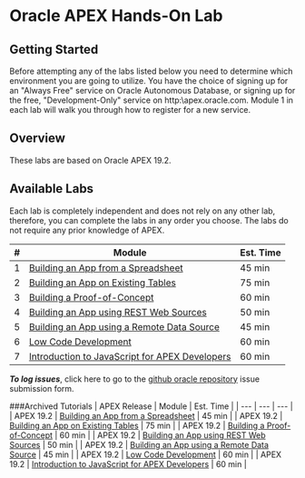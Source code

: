 # Oracle APEX Hands-On Lab

## Getting Started

Before attempting any of the labs listed below you need to determine which environment you are going to utilize. You have the choice of signing up for an "Always Free" service on Oracle Autonomous Database, or signing up for the free, "Development-Only" service on http:\\apex.oracle.com. Module 1 in each lab will walk you through how to register for a new service.

## Overview

These labs are based on Oracle APEX 19.2.

## Available Labs
Each lab is completely independent and does not rely on any other lab, therefore, you can complete the labs in any order you choose. The labs do not require any prior knowledge of APEX. 

| # | Module | Est. Time |
| --- | --- | --- |
| 1 | [Building an App from a Spreadsheet](./spreadsheet) | 45 min |
| 2 | [Building an App on Existing Tables](./existing-tables) | 75 min |
| 3 | [Building a Proof-of-Concept](./proof-of-concept) | 60 min |
| 4 | [Building an App using REST Web Sources](./rest-web-source) | 50 min |
| 5 | [Building an App using a Remote Data Source](./remote-data-source) | 45 min |
| 6 | [Low Code Development](./low-code-development) | 60 min |
| 7 | [Introduction to JavaScript for APEX Developers](./intro-to-javascript) | 60 min |


***To log issues***, click here to go to the [github oracle repository](https://github.com/oracle/learning-library/issues/new) issue submission form.


###Archived Tutorials
| APEX Release | Module | Est. Time |
| --- | --- | --- |
| APEX 19.2 | [Building an App from a Spreadsheet](./apex-192/spreadsheet) | 45 min |
| APEX 19.2 | [Building an App on Existing Tables](./apex-192/existing-tables) | 75 min |
| APEX 19.2 | [Building a Proof-of-Concept](./apex-192/proof-of-concept) | 60 min |
| APEX 19.2 | [Building an App using REST Web Sources](./apex-192/rest-web-source) | 50 min |
| APEX 19.2 | [Building an App using a Remote Data Source](./apex-192/remote-data-source) | 45 min |
| APEX 19.2 | [Low Code Development](./apex-192/low-code-development) | 60 min |
| APEX 19.2 | [Introduction to JavaScript for APEX Developers](./apex-192/intro-to-javascript) | 60 min |

